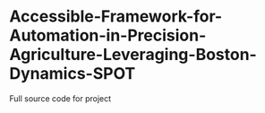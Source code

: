 # Accessible-Framework-for-Automation-in-Precision-Agriculture-Leveraging-Boston-Dynamics-SPOT

Full source code for project
